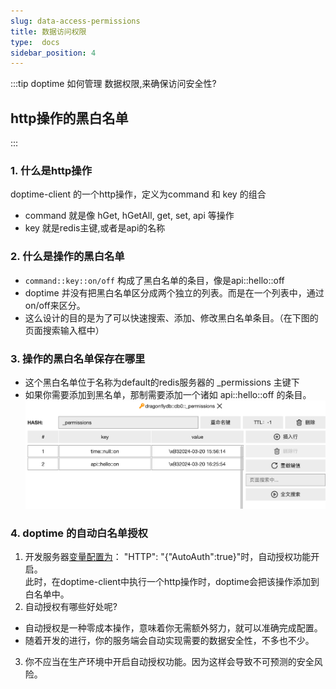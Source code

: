 ```yaml
---
slug: data-access-permissions
title: 数据访问权限
type:  docs
sidebar_position: 4
---
```


:::tip doptime 如何管理 数据权限,来确保访问安全性?
## http操作的黑白名单
:::
### 1. 什么是http操作
doptime-client 的一个http操作，定义为command 和 key 的组合
- command 就是像 hGet, hGetAll, get, set, api 等操作
- key 就是redis主键,或者是api的名称

### 2. 什么是操作的黑白名单
- `command::key::on/off` 构成了黑白名单的条目，像是api::hello::off
- doptime 并没有把黑白名单区分成两个独立的列表。而是在一个列表中，通过on/off来区分。
- 这么设计的目的是为了可以快速搜索、添加、修改黑白名单条目。（在下图的页面搜索输入框中）

### 3. 操作的黑白名单保存在哪里
- 这个黑白名单位于名称为default的redis服务器的 _permissions 主键下  
- 如果你需要添加到黑名单，那制需要添加一个诸如 api::hello::off 的条目。
  ![alt text](image-1.png)


### 4. doptime 的自动白名单授权
1. 开发服务器[变量配置为](/zh/变量配置/)： "HTTP": "\{\"AutoAuth\":true\}"时，自动授权功能开启。  
  此时，在doptime-client中执行一个http操作时，doptime会把该操作添加到白名单中。
2. 自动授权有哪些好处呢?
- 自动授权是一种零成本操作，意味着你无需额外努力，就可以准确完成配置。  
- 随着开发的进行，你的服务端会自动实现需要的数据安全性，不多也不少。
3. 你不应当在生产环境中开启自动授权功能。因为这样会导致不可预测的安全风险。
